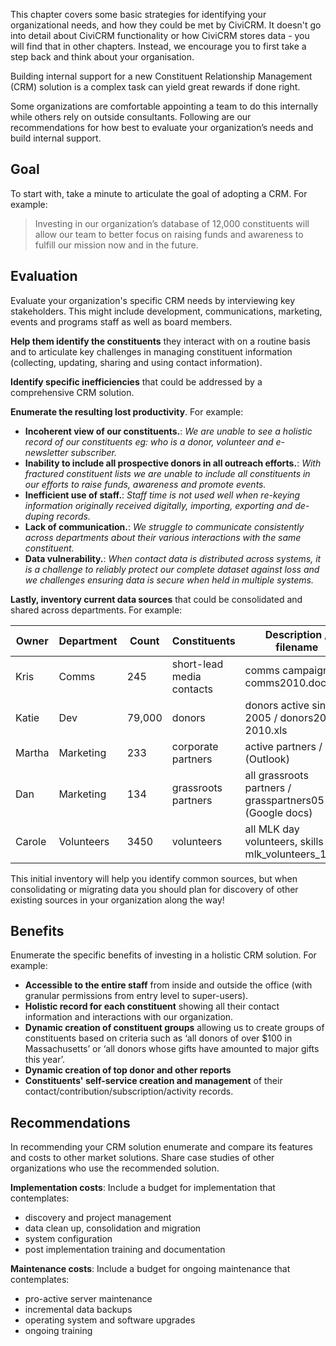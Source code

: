 This chapter covers some basic strategies for identifying your organizational needs, and how they could be met by CiviCRM. It doesn't go into detail about CiviCRM functionality or how CiviCRM stores data - you will find that in other chapters. Instead, we encourage you to first take a step back and think about your organisation.

Building internal support for a new Constituent Relationship Management (CRM) solution is a complex task can yield great rewards if done right.

Some organizations are comfortable appointing a team to do this internally while others rely on outside consultants. Following are our recommendations for how best to evaluate your organization’s needs and build internal support.

## Goal

To start with, take a minute to articulate the goal of adopting a CRM. For example:

> Investing in our organization’s database of 12,000 constituents will allow our team to better focus on raising funds and awareness to fulfill our mission now and in the future.

## Evaluation

Evaluate your organization's specific CRM needs by interviewing key stakeholders. This might include development, communications, marketing, events and programs staff as well as board members.

**Help them identify the constituents** they interact with on a routine basis and to articulate key challenges in managing constituent information (collecting, updating, sharing and using contact information).

**Identify specific inefficiencies** that could be addressed by a comprehensive CRM solution.

**Enumerate the resulting lost productivity**. For example:

* **Incoherent view of our constituents.**: *We are unable to see a holistic record of our constituents eg: who is a donor, volunteer and e-newsletter subscriber.*
* **Inability to include all prospective donors in all outreach efforts.**: *With fractured constituent lists we are unable to include all constituents in our efforts to raise funds, awareness and promote events.*
* **Inefficient use of staff.**: *Staff time is not used well when re-keying information originally received digitally, importing, exporting and de-duping records.*
* **Lack of communication.**: *We struggle to communicate consistently across departments about their various interactions with the same constituent.*
* **Data vulnerability.**: *When contact data is distributed across systems, it is a challenge to reliably protect our complete dataset against loss and we challenges ensuring data is secure when held in multiple systems.*

**Lastly, inventory current data sources** that could be consolidated
and shared across departments. For example:

| Owner  | Department | Count  | Constituents              | Description / filename  |
|--------|------------|--------|---------------------------|------------------------ |
| Kris   | Comms      | 245    | short-lead media contacts | comms campaigns / comms2010.doc |
| Katie  | Dev        | 79,000 | donors                    | donors active since 2005 / donors2005-2010.xls |
| Martha | Marketing  | 233    | corporate partners        | active partners / (Outlook) |
| Dan    | Marketing  | 134    | grassroots partners       | all grassroots partners / grasspartners05-10 (Google docs) |
| Carole | Volunteers | 3450   | volunteers                | all MLK day volunteers, skills / mlk_volunteers_10.xls |

This initial inventory will help you identify common sources, but when consolidating or migrating data you should plan for discovery of other existing sources in your organization along the way!

## Benefits

Enumerate the specific benefits of investing in a holistic CRM solution. For example:

* **Accessible to the entire staff** from inside and outside the office (with granular permissions from entry level to super-users).
* **Holistic record for each constituent** showing all their contact information and interactions with our organization.
* **Dynamic creation of constituent groups** allowing us to create groups of constituents based on criteria such as ‘all donors of over $100 in Massachusetts’ or ‘all donors whose gifts have amounted to major gifts this year’.
* **Dynamic creation of top donor and other reports**
* **Constituents' self-service creation and management** of their contact/contribution/subscription/activity records.

## Recommendations

In recommending your CRM solution enumerate and compare its features and costs to other market solutions. Share case studies of other organizations who use the recommended solution.

**Implementation costs**: Include a budget for implementation that contemplates:

* discovery and project management
* data clean up, consolidation and migration
* system configuration
* post implementation training and documentation

**Maintenance costs**: Include a budget for ongoing maintenance that contemplates:

* pro-active server maintenance
* incremental data backups
* operating system and software upgrades
* ongoing training
